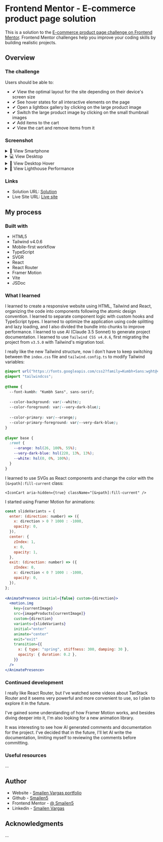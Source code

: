 # Frontend Mentor - E-commerce product page solution

This is a solution to the [E-commerce product page challenge on Frontend Mentor](https://www.frontendmentor.io/challenges/ecommerce-product-page-UPsZ9MJp6). Frontend Mentor challenges help you improve your coding skills by building realistic projects.

## Overview

### The challenge

Users should be able to:

- ✔ View the optimal layout for the site depending on their device's screen size
- ✔ See hover states for all interactive elements on the page
- ✔ Open a lightbox gallery by clicking on the large product image
- ✔ Switch the large product image by clicking on the small thumbnail images
- ✔ Add items to the cart
- ✔ View the cart and remove items from it

### Screenshot

<details>
<summary> 📱 View Smartphone</summary>

![smartphone](./screenshots/smartphone.jpeg)

</details>

<details>
<summary> 💻 View Desktop</summary>

![desktop](./screenshots/desktop.jpeg)

</details>

<details>
<summary>🚀 View Desktop Hover</summary>

![desktop](./screenshots/desktop-hover.jpeg)

</details>

<details>
<summary>🚀 View Lighthouse Performance</summary>

![lighthouse](./screenshots/lighthouse-result-dist.PNG)

</details>

### Links

- Solution URL: [Solution](https://github.com/Smailen5/Frontend-Mentor-Challenge/tree/main/packages/ecommerce-product-page)
- Live Site URL: [Live site](https://funny-swan-69bb4e.netlify.app/)

## My process

### Built with

- HTML5
- Tailwind v4.0.6
- Mobile-first workflow
- TypeScript
- SVGR
- React
- React Router
- Framer Motion
- Vite
- JSDoc

### What I learned

I learned to create a responsive website using HTML, Tailwind and React, organizing the code into components following the atomic design convention. I learned to separate component logic with custom hooks and TypeScript types. I learned to optimize the application using code splitting and lazy loading, and I also divided the bundle into chunks to improve performance. I learned to use AI (Claude 3.5 Sonnet) to generate project documentation. I learned to use `Tailwind CSS v4.0.6`, first migrating the project from `v3.5.0` with Tailwind's migration tool.

I really like the new Tailwind structure, now I don't have to keep switching between the `index.css` file and `tailwind.config.ts` to modify Tailwind variables:

```css
@import url("https://fonts.googleapis.com/css2?family=Kumbh+Sans:wght@400;700&display=swap");
@import "tailwindcss";

@theme {
  --font-kumbh: "Kumbh Sans", sans-serif;

  --color-background: var(--white);
  --color-foreground: var(--very-dark-blue);

  --color-primary: var(--orange);
  --color-primary-foreground: var(--very-dark-blue);
}

@layer base {
  :root {
    --orange: hsl(26, 100%, 55%);
    --very-dark-blue: hsl(220, 13%, 13%);
    --white: hsl(0, 0%, 100%);
  }
}
```

I learned to use SVGs as React components and change the color with the `[&>path]:fill-current` class:

```tsx
<IconCart aria-hidden={true} className="[&>path]:fill-current" />
```

I started using Framer Motion for animations:

```jsx
const slideVariants = {
  enter: (direction: number) => ({
    x: direction > 0 ? 1000 : -1000,
    opacity: 0,
  }),
  center: {
    zIndex: 1,
    x: 0,
    opacity: 1,
  },
  exit: (direction: number) => ({
    zIndex: 0,
    x: direction < 0 ? 1000 : -1000,
    opacity: 0,
  }),
};

<AnimatePresence initial={false} custom={direction}>
  <motion.img
    key={currentImage}
    src={imageProducts[currentImage]}
    custom={direction}
    variants={slideVariants}
    initial="enter"
    animate="center"
    exit="exit"
    transition={{
      x: { type: "spring", stiffness: 300, damping: 30 },
      opacity: { duration: 0.2 },
    }}
  />
</AnimatePresence>
```

### Continued development

I really like React Router, but I've watched some videos about TanStack Router and it seems very powerful and more convenient to use, so I plan to explore it in the future.

I've gained some understanding of how Framer Motion works, and besides diving deeper into it, I'm also looking for a new animation library.

It was interesting to see how AI generated comments and documentation for the project. I've decided that in the future, I'll let AI write the documentation, limiting myself to reviewing the comments before committing.

### Useful resources

...

## Author

- Website - [Smailen Vargas portfolio](https://smailenvargas.com/)
- Github - [Smailen5](https://github.com/Smailen5)
- Frontend Mentor - [@ Smailen5](https://www.frontendmentor.io/profile/Smailen5)
- Linkedin - [Smailen Vargas](https://www.linkedin.com/in/smailen-vargas/)

## Acknowledgments

...
